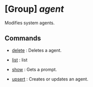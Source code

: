 # [Group] _agent_

Modifies system agents.

## Commands

- [delete](/Commands/agent/_delete.md)
: Deletes a agent.

- [list](/Commands/agent/_list.md)
: list

- [show](/Commands/agent/_show.md)
: Gets a prompt.

- [upsert](/Commands/agent/_upsert.md)
: Creates or updates an agent.
